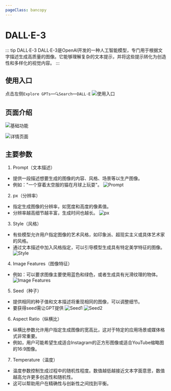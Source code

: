 ```yaml
---
pageClass: bancopy
---
```

# DALL·E-3

::: tip DALL·E-3
DALL·E-3是OpenAI开发的一种人工智能模型，专门用于根据文字描述生成高质量的图像。它能够理解复杂的文本提示，并将这些提示转化为创造性和多样化的视觉内容。
:::

## 使用入口
点击左侧`Explore GPTs`—`🔍Search`—`DALL·E`
![使用入口](https://cdn.jerryz.com.cn/gh/YangguangZhou/RawChat-Docs@main/docs/public/9.png)

## 页面介绍
![基础功能](https://cdn.jerryz.com.cn/gh/YangguangZhou/RawChat-Docs@main/docs/public/10.png)

![详情页面](https://cdn.jerryz.com.cn/gh/YangguangZhou/RawChat-Docs@main/docs/public/11.png)

## 主要参数
1. Prompt（文本描述）
- 提供一段描述想要生成的图像的内容、风格、场景等以生产图像。
- 例如："一个穿着太空服的猫在月球上玩耍"。
![Prompt](https://cdn.jerryz.com.cn/gh/YangguangZhou/RawChat-Docs@main/docs/public/12.png)

2. px（分辨率）
- 指定生成图像的分辨率，如宽度和高度的像素值。
- 分辨率越高细节越丰富，生成时间也越长。
![px](https://cdn.jerryz.com.cn/gh/YangguangZhou/RawChat-Docs@main/docs/public/13.png)

3. Style（风格）
- 有些模型允许用户指定图像的艺术风格，如印象派、超现实主义或具体艺术家的风格。
- 通过文本描述中加入风格指定，可以引导模型生成具有特定美学特征的图像。
![Style](https://cdn.jerryz.com.cn/gh/YangguangZhou/RawChat-Docs@main/docs/public/14.png)

4. Image Features（图像特征）
- 例如：可以要求图像主要使用蓝色和绿色，或者生成具有光滑纹理的物体。
![Image Features](https://cdn.jerryz.com.cn/gh/YangguangZhou/RawChat-Docs@main/docs/public/15.png)

5. Seed（种子）
- 提供相同的种子值和文本描述将重现相同的图像，可以调整细节。
- 要获得seed需让GPT提供
![Seed1](https://cdn.jerryz.com.cn/gh/YangguangZhou/RawChat-Docs@main/docs/public/16.png)
![Seed2](https://cdn.jerryz.com.cn/gh/YangguangZhou/RawChat-Docs@main/docs/public/17.png)

6. Aspect Ratio（纵横比）
- 纵横比参数允许用户指定生成图像的宽高比，这对于特定的应用场景或媒体格式非常重要。
- 例如，用户可能希望生成适合Instagram的正方形图像或适合YouTube缩略图的16:9图像。

7. Temperature（温度）
- 温度参数控制生成过程中的随机性程度。数值越低越接近文本字面意思，数值越高允许更多创造性和随机性。
- 这可以帮助用户在精确性与创新性之间找到平衡。
